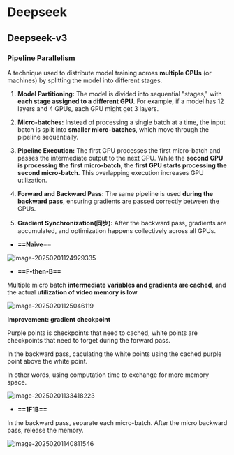 # Deepseek

## Deepseek-v3

### Pipeline Parallelism

A technique used to distribute model training across **multiple GPUs** (or machines) by splitting the model into different stages.

1. **Model Partitioning:** The model is divided into sequential "stages," with **each stage assigned to a different GPU**. For example, if a model has 12 layers and 4 GPUs, each GPU might get 3 layers.

2. **Micro-batches:** Instead of processing a single batch at a time, the input batch is split into **smaller micro-batches**, which move through the pipeline sequentially.

3. **Pipeline Execution:** The first GPU processes the first micro-batch and passes the intermediate output to the next GPU. While the **second GPU is processing the first micro-batch**, the **first GPU starts processing the second micro-batch**. This overlapping execution increases GPU utilization.

4. **Forward and Backward Pass:** The same pipeline is used **during the backward pass**, ensuring gradients are passed correctly between the GPUs.

5. **Gradient Synchronization(同步):** After the backward pass, gradients are accumulated, and optimization happens collectively across all GPUs.



- **==Naive==**

![image-20250201124929335](https://cdn.jsdelivr.net/gh/steven-lbp/images@main/image-20250201124929335.png)

- **==F-then-B==**

Multiple micro batch **intermediate variables and gradients are cached**, and the actual **utilization of video memory is low**

![image-20250201125046119](https://cdn.jsdelivr.net/gh/steven-lbp/images@main/image-20250201125046119.png)

**Improvement:  gradient checkpoint**

Purple points is checkpoints that need to cached, white points are checkpoints that need to forget during the forward pass.

In the backward pass, caculating the white points using the cached purple point above the white point.

In other words, using computation time to exchange for more memory space.

![image-20250201133418223](https://cdn.jsdelivr.net/gh/steven-lbp/images@main/image-20250201133418223.png)

- **==1F1B==**

In the backward pass, separate each micro-batch. After the micro backward pass, release the memory.

![image-20250201140811546](https://cdn.jsdelivr.net/gh/steven-lbp/images@main/image-20250201140811546.png)

# 
